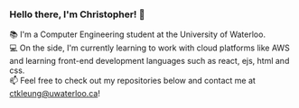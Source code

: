 ### Hello there, I'm Christopher! 🤠
 📚   I'm a Computer Engineering student at the University of Waterloo.<br />
 💻   On the side, I'm currently learning to work with cloud platforms like AWS and learning front-end development languages such as react, ejs, html and css.<br />
 📫   Feel free to check out my repositories below and contact me at ctkleung@uwaterloo.ca!

<!--
Hello there, I'm Christopher! 🤠
📚   I'm a Computer Engineering student at the University of Waterloo.
🤚    On the side, I'm currently learning to work with cloud platforms like AWS.
📫   Feel free to check out my repositories below and contact me at ctkleung@uwaterloo.ca!
-->
